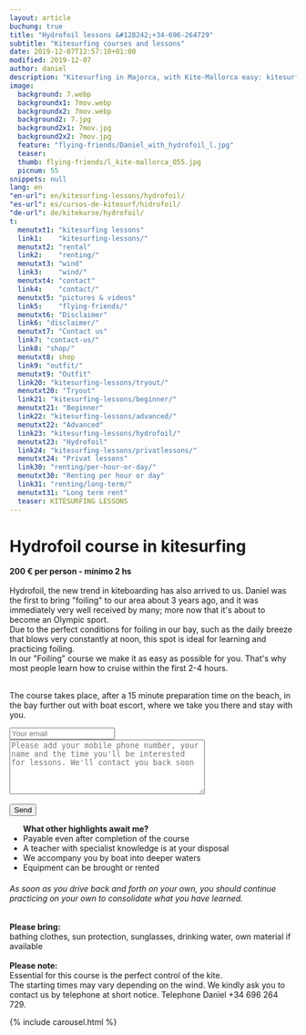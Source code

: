 ```yaml
---
layout: article
buchung: true
title: "Hydrofoil lessons &#128242;+34-696-264729"
subtitle: "Kitesurfing courses and lessons"
date: 2019-12-07T12:57:10+01:00
modified: 2019-12-07
author: daniel
description: "Kitesurfing in Majorca, with Kite-Mallorca easy: kitesurfing lessons for beginners and advanced students. Complete equipment such as kite, board, harness and wetsuit will be provided."
image:
  background: 7.webp
  backgroundx1: 7mov.webp
  backgroundx2: 7mov.webp
  background2: 7.jpg
  background2x1: 7mov.jpg
  background2x2: 7mov.jpg
  feature: "flying-friends/Daniel_with_hydrofoil_l.jpg"
  teaser:
  thumb: flying-friends/l_kite-mallorca_055.jpg
  picnum: 55
snippets: null
lang: en
"en-url": en/kitesurfing-lessons/hydrofoil/
"es-url": es/cursos-de-kitesurf/hidrofoil/
"de-url": de/kitekurse/hydrofoil/
t:
  menutxt1: "kitesurfing lessons"
  link1:    "kitesurfing-lessons/"
  menutxt2: "rental"
  link2:    "renting/"
  menutxt3: "wind"
  link3:    "wind/"
  menutxt4: "contact"
  link4:    "contact/"
  menutxt5: "pictures & videos"
  link5:    "flying-friends/"
  menutxt6: "Disclaimer"
  link6: "disclaimer/"
  menutxt7: "Contact us"
  link7: "contact-us/"
  link8: "shop/"
  menutxt8: shop
  link9: "outfit/"
  menutxt9: "Outfit"
  link20: "kitesurfing-lessons/tryout/"
  menutxt20: "Tryout"
  link21: "kitesurfing-lessons/beginner/"
  menutxt21: "Beginner"
  link22: "kitesurfing-lessons/advanced/"
  menutxt22: "Advanced"
  link23: "kitesurfing-lessons/hydrofoil/"
  menutxt23: "Hydrofoil"
  link24: "kitesurfing-lessons/privatlessons/"
  menutxt24: "Privat lessons"
  link30: "renting/per-hour-or-day/"
  menutxt30: "Renting per hour or day"
  link31: "renting/long-term/"
  menutxt31: "Long term rent"
  teaser: KITESURFING LESSONS
---
```


<div id="bookingKitContainer" data-lang="en" data-e="7c3c03c88baf5046b46ba5f066833855" data-cw="a03e5048263685b2ea6fd19deb2b34a8"></div>
<script src="https://30082ea380c1c2256da3a9a1643d7a72.widget.bookingkit.net/bkscript/a03e5048263685b2ea6fd19deb2b34a8/?lang=en&e=7c3c03c88baf5046b46ba5f066833855" async></script>
<noscript><h1>Hydrofoil course in kitesurfing</h1>
 
<strong>200 € per person - mínimo 2 hs</strong><br><br>
<span>Hydrofoil, the new trend in kiteboarding has also arrived to us. Daniel was the first to bring "foiling" to our area about 3 years ago, and it was immediately very well received by many; more now that it's about to become an Olympic sport.<br>
Due to the perfect conditions for foiling in our bay, such as the daily breeze that blows very constantly at noon, this spot is ideal for learning and practicing foiling.<br>
In our "Foiling" course we make it as easy as possible for you. That's why most people learn how to cruise within the first 2-4 hours. <br><br>

The course takes place, after a 15 minute preparation time on the beach, in the bay further out with boat escort, where we take you there and stay with you.</span>
<div class="item">
<form method="POST" action="https://formspree.io/team@kite-mallorca.com">
  <input type="email" name="_replyto" placeholder="Your email" required>
  <input type="hidden" name="_subject" value="Booking request for hydrofoil lessons">
  <textarea name="body" cols="40" rows="6" placeholder="Please add your mobile phone number, your name and the time you'll be interested for lessons. We'll contact you back soon"></textarea>
  <span></span><br><br>
  <input type="hidden" name="_next" value="{{ site.url }}/en/thanks">
  <input type="submit" value="Send">
</form>
<ul><strong>What other highlights await me?</strong>
  <li>Payable even after completion of the course</li>
  <li>A teacher with specialist knowledge is at your disposal</li>
  <li>We accompany you by boat into deeper waters</li>
  <li>Equipment can be brought or rented</li>
</ul>
<H6>
As soon as you drive back and forth on your own, you should continue practicing on your own to consolidate what you have learned.</H6>
<span><strong>Please bring:</strong><br>
bathing clothes, sun protection, sunglasses, drinking water, own material if available</span><br><br>
<span><strong>Please note:</strong><br>
Essential for this course is the perfect control of the kite.<br>
The starting times may vary depending on the wind. We kindly ask you to contact us by telephone at short notice. Telephone Daniel +34 696 264 729.</span>
</div>

{% include carousel.html %}

</noscript>